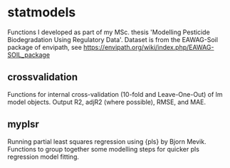 # statmodels

Functions I developed as part of my MSc. thesis 'Modelling Pesticide Biodegradation Using Regulatory Data'. Dataset is from the EAWAG-Soil package of envipath, see https://envipath.org/wiki/index.php/EAWAG-SOIL_package

## crossvalidation
Functions for internal cross-validation (10-fold and Leave-One-Out) of lm model objects. Output R2, adjR2 (where possible), RMSE, and MAE.

## myplsr
Running partial least squares regression using {pls} by Bjorn Mevik. Functions to group together some modelling steps for quicker pls regression model fitting.
